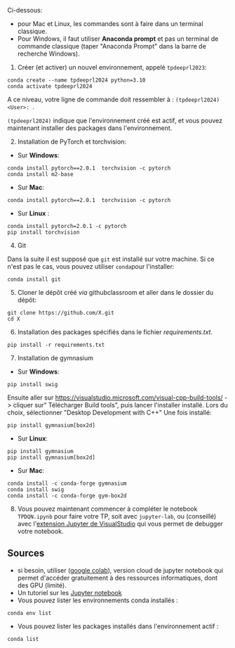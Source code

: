 
Ci-dessous:
* pour Mac et Linux, les commandes sont à faire dans un terminal classique. 
* Pour Windows, il faut utiliser **Anaconda prompt** et pas un terminal de commande classique (taper "Anaconda Prompt" dans la barre de recherche Windows). 

1. Créer (et activer) un nouvel environnement, appelé `tpdeeprl2023`:

```
conda create --name tpdeeprl2024 python=3.10
conda activate tpdeeprl2024
```

A ce niveau, votre ligne de commande doit ressembler à : `(tpdeeprl2024) <User>: `. 

`(tpdeeprl2024)` indique que l'environnement créé est actif, et vous pouvez maintenant installer des packages dans l'environnement.


2. Installation de PyTorch et torchvision:

-  Sur __Windows__: 
```
conda install pytorch==2.0.1  torchvision -c pytorch
conda install m2-base
```
- Sur __Mac__:
```
conda install pytorch==2.0.1  torchvision -c pytorch

```
- Sur __Linux__ : 
```
conda install pytorch=2.0.1 -c pytorch 
pip install torchvision
```
4. Git

Dans la suite il est supposé que `git` est installé sur votre machine. Si ce n'est pas le cas, vous pouvez utiliser `conda`pour l'installer:
```
conda install git
```

5. Cloner le dépôt créé *via* githubclassroom et aller dans le dossier du dépôt:
```
git clone https://github.com/X.git
cd X
```

6. Installation des packages spécifiés dans le fichier *requirements.txt*.
```
pip install -r requirements.txt
```
7. Installation de gymnasium
-  Sur __Windows__:
```
pip install swig
```
Ensuite aller sur https://visualstudio.microsoft.com/visual-cpp-build-tools/
 -> cliquer sur" Télécharger Build tools", puis lancer l'installer installé. Lors du choix, sélectionner "Desktop Development with C++"
Une fois installé:
```
pip install gymnasium[box2d]
```

- Sur __Linux__: 
```
pip install gymnasium
pip install gymnasium[box2d]
```
- Sur __Mac__:
```
conda install -c conda-forge gymnasium
conda install swig
conda install -c conda-forge gym-box2d
```


8. Vous pouvez maintenant  commencer à compléter le notebook `TPDQN.ipynb` pour faire votre TP, soit avec `jupyter-lab`, ou (conseillé) avec l'[extension Jupyter de VisualStudio](https://code.visualstudio.com/docs/datascience/jupyter-notebooks) qui vous permet de debugger votre notebook.


## Sources

- si besoin, utiliser ([google colab](https://colab.research.google.com/?hl=fr)), version cloud de jupyter notebook qui  permet d'accéder gratuitement à des ressources informatiques, dont des GPU (limité).
- Un tutoriel sur les [Jupyter notebook](https://python.sdv.univ-paris-diderot.fr/18_jupyter/)
- Vous pouvez lister les environnements conda installés :
```
conda env list
```
- Vous pouvez lister les packages installés dans l'environnement actif :
```
conda list
```

